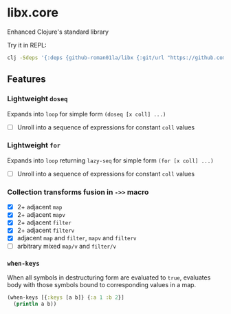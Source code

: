 # libx.core
Enhanced Clojure's standard library

Try it in REPL:
```sh
clj -Sdeps '{:deps {github-roman01la/libx {:git/url "https://github.com/roman01la/libx.core" :sha "c46fcb64fda074bcf4fa9116ccbe17efd073e1c8"}}}'
```

## Features

### Lightweight `doseq`
Expands into `loop` for simple form `(doseq [x coll] ...)`
- [ ] Unroll into a sequence of expressions for constant `coll` values

### Lightweight `for`
Expands into `loop` returning `lazy-seq` for simple form `(for [x coll] ...)`
- [ ] Unroll into a sequence of expressions for constant `coll` values

### Collection transforms fusion in `->>` macro
- [x] 2+ adjacent `map`
- [x] 2+ adjacent `mapv`
- [x] 2+ adjacent `filter`
- [x] 2+ adjacent `filterv`
- [x] adjacent `map` and `filter`, `mapv` and `filterv`
- [ ] arbitrary mixed `map/v` and `filter/v`

### `when-keys`
When all symbols in destructuring form are evaluated to `true`, evaluates body with those symbols bound to corresponding values in a map.
  
```clojure
(when-keys [{:keys [a b]} {:a 1 :b 2}]
  (println a b))
```
